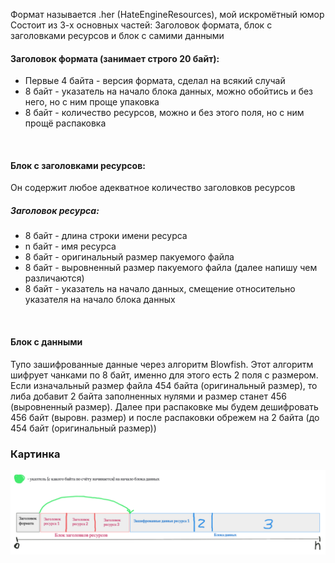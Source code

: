 Формат называется .her (HateEngineResources), мой искромётный юмор
Состоит из 3-х основных частей: Заголовок формата, блок с заголовками ресурсов и блок с самими данными

#### Заголовок формата (занимает строго 20 байт):
- Первые 4 байта - версия формата, сделал на всякий случай
- 8 байт - указатель на начало блока данных, можно обойтись и без него, но с ним проще упаковка
- 8 байт - количество ресурсов, можно и без этого поля, но с ним прощё распаковка

<br />

#### Блок с заголовками ресурсов:
Он содержит любое адекватное количество заголовков ресурсов
##### Заголовок ресурса:
- 8 байт - длина строки имени ресурса
- n байт - имя ресурса
- 8 байт - оригинальный размер пакуемого файла
- 8 байт - выровненный размер пакуемого файла (далее напишу чем различаются)
- 8 байт - указатель на начало данных, смещение относительно указателя на начало блока данных

<br />

#### Блок с данными
Тупо зашифрованные данные через алгоритм Blowfish. Этот алгоритм шифрует чанками по 8 байт, именно для этого есть 2 поля с размером. Если изначальный размер файла 454 байта (оригинальный размер), то либа добавит 2 байта заполненных нулями и размер станет 456 (выровненный размер). Далее при распаковке мы будем дешифровать 456 байт (выровн. размер) и после распаковки обрежем на 2 байта (до 454 байт (оригинальный размер)) 

### Картинка
![alt text](readme_res/image.png)